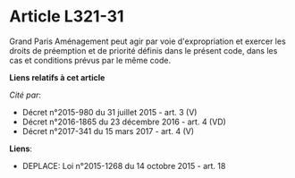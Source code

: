 # Article L321-31

Grand Paris Aménagement peut agir par voie d'expropriation et exercer les droits de préemption et de priorité définis dans le
présent code, dans les cas et conditions prévus par le même code.

**Liens relatifs à cet article**

_Cité par_:

  - Décret n°2015-980 du 31 juillet 2015 - art. 3 (V)
  - Décret n°2016-1865 du 23 décembre 2016 - art. 4 (VD)
  - Décret n°2017-341 du 15 mars 2017 - art. 4 (V)

**Liens**:

  - DEPLACE: Loi n°2015-1268 du 14 octobre 2015 - art. 18
